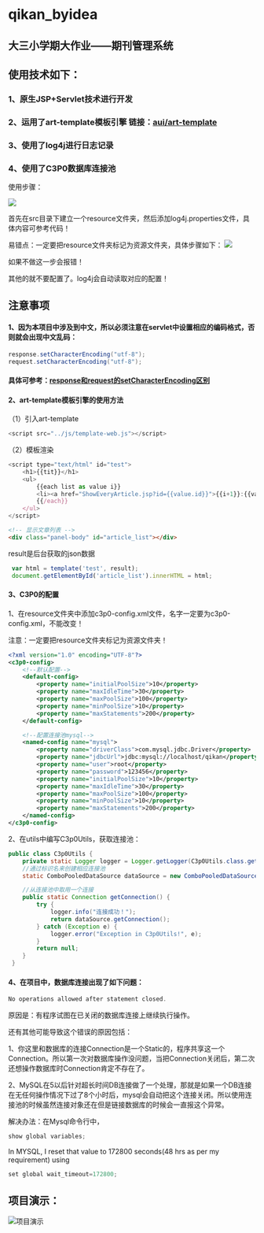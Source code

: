 # qikan_byidea

## 大三小学期大作业——期刊管理系统


## 使用技术如下：

### 1、原生JSP+Servlet技术进行开发

### 2、运用了art-template模板引擎    链接：[aui/art-template](https://github.com/aui/art-template)

### 3、使用了log4j进行日志记录

### 4、使用了C3P0数据库连接池

使用步骤：

![](http://op3sagu96.bkt.clouddn.com/123.PNG)

首先在src目录下建立一个resource文件夹，然后添加log4j.properties文件，具体内容可参考代码！

易错点：一定要把resource文件夹标记为资源文件夹，具体步骤如下：
![](http://op3sagu96.bkt.clouddn.com/456.gif)

如果不做这一步会报错！

其他的就不要配置了。log4j会自动读取对应的配置！

## 注意事项

#### 1、因为本项目中涉及到中文，所以必须注意在servlet中设置相应的编码格式，否则就会出现中文乱码：

```java
response.setCharacterEncoding("utf-8");
request.setCharacterEncoding("utf-8");
```

#### 具体可参考：[response和request的setCharacterEncoding区别](http://www.cnblogs.com/fan-xiaofan/p/6028233.html)

#### 2、art-template模板引擎的使用方法

（1）引入art-template
```java
<script src="../js/template-web.js"></script>
```
（2）模板渲染
```javascript
<script type="text/html" id="test">
    <h1>{{tit}}</h1>
    <ul>
        {{each list as value i}}
        <li><a href="ShowEveryArticle.jsp?id={{value.id}}">{{i+1}}:{{value.title}} 作者：{{value.autor.autoname}}</a></li>
        {{/each}}
    </ul>
</script>
```

```html
<!-- 显示文章列表 -->
<div class="panel-body" id="article_list"></div>
```
result是后台获取的json数据

```javascript
 var html = template('test', result);
 document.getElementById('article_list').innerHTML = html;
```

#### 3、C3P0的配置

1、在resource文件夹中添加c3p0-config.xml文件，名字一定要为c3p0-config.xml，不能改变！

注意：一定要把resource文件夹标记为资源文件夹！

```xml
<?xml version="1.0" encoding="UTF-8"?>
<c3p0-config>
    <!--默认配置-->
    <default-config>
        <property name="initialPoolSize">10</property>
        <property name="maxIdleTime">30</property>
        <property name="maxPoolSize">100</property>
        <property name="minPoolSize">10</property>
        <property name="maxStatements">200</property>
    </default-config>

    <!--配置连接池mysql-->
    <named-config name="mysql">
        <property name="driverClass">com.mysql.jdbc.Driver</property>
        <property name="jdbcUrl">jdbc:mysql://localhost/qikan</property>
        <property name="user">root</property>
        <property name="password">123456</property>
        <property name="initialPoolSize">10</property>
        <property name="maxIdleTime">30</property>
        <property name="maxPoolSize">100</property>
        <property name="minPoolSize">10</property>
        <property name="maxStatements">200</property>
    </named-config>
</c3p0-config>
```

2、在utils中编写C3p0Utils，获取连接池：

```java
public class C3p0Utils {
    private static Logger logger = Logger.getLogger(C3p0Utils.class.getName());
    //通过标识名来创建相应连接池
    static ComboPooledDataSource dataSource = new ComboPooledDataSource("mysql");

    //从连接池中取用一个连接
    public static Connection getConnection() {
        try {
            logger.info("连接成功！");
            return dataSource.getConnection();
        } catch (Exception e) {
            logger.error("Exception in C3p0Utils!", e);
        }
        return null;
    }
 }

```


#### 4、在项目中，数据库连接出现了如下问题：

```java
No operations allowed after statement closed.
```
原因是：有程序试图在已关闭的数据库连接上继续执行操作。

还有其他可能导致这个错误的原因包括：

1、你这里和数据库的连接Connection是一个Static的，程序共享这一个Connection。所以第一次对数据库操作没问题，当把Connection关闭后，第二次还想操作数据库时Connection肯定不存在了。

2、MySQL在5以后针对超长时间DB连接做了一个处理，那就是如果一个DB连接在无任何操作情况下过了8个小时后，mysql会自动把这个连接关闭。所以使用连接池的时候虽然连接对象还在但是链接数据库的时候会一直报这个异常。

解决办法：在Mysql命令行中，
```java
show global variables;
```
In MYSQL, I reset that value to 172800 seconds(48 hrs as per my requirement) using

```java
set global wait_timeout=172800;
```

## 项目演示：

![项目演示](http://op3sagu96.bkt.clouddn.com/display.gif)